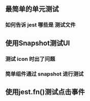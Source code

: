 ## 最简单的单元测试

### 如何告诉 jest 哪些是 测试文件


## 使用Snapshot测试UI

### 测试 icon 时出了问题

### 简单组件通过 snapshot 进行测试

## 使用jest.fn()测试点击事件
